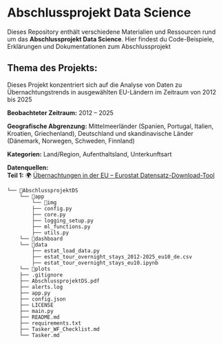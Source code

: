 
# Abschlussprojekt Data Science

Dieses Repository enthält verschiedene Materialien und Ressourcen rund um das **Abschlussprojekt Data Science**.
Hier findest du Code-Beispiele, Erklärungen und Dokumentationen zum Abschlussprojekt


## Thema des Projekts:
Dieses Projekt konzentriert sich auf die Analyse von Daten zu Übernachtungstrends in ausgewählten EU-Ländern im Zeitraum von 2012 bis 2025  

**Beobachteter Zeitraum:**  2012 – 2025  

**Geografische Abgrenzung:** Mittelmeerländer (Spanien, Portugal, Italien, Kroatien, Griechenland), Deutschland und skandinavische Länder (Dänemark, Norwegen, Schweden, Finnland)  

**Kategorien:** Land/Region, Aufenthaltsland, Unterkunftsart  

**Datenquellen:**  
**Teil 1:** 🌍 [Übernachtungen in der EU – Eurostat Datensatz-Download-Tool](https://ec.europa.eu/eurostat/)  



```
└── 📁AbschlussprojektDS
    └── 📁app
        └── 📁img
        ├── config.py
        ├── core.py
        ├── logging_setup.py
        ├── ml_functions.py
        ├── utils.py
    └── 📁dashboard
    └── 📁data
        ├── estat_load_data.py
        ├── estat_tour_overnight_stays_2012-2025_eu10_de.csv
        ├── estat_tour_overnight_stays_eu10.ipynb
    └── 📁plots
    ├── .gitignore
    ├── AbschlussprojektDS.pdf
    ├── alerts.log
    ├── app.py
    ├── config.json
    ├── LICENSE
    ├── main.py
    ├── README.md
    ├── requirements.txt
    ├── Tasker_WF_Checklist.md
    └── Tasker.md
```